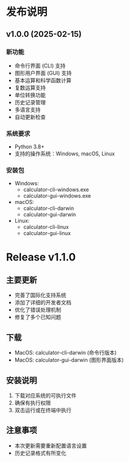 # 发布说明

## v1.0.0 (2025-02-15)

### 新功能
- 命令行界面 (CLI) 支持
- 图形用户界面 (GUI) 支持
- 基本运算和科学函数计算
- 复数运算支持
- 单位转换功能
- 历史记录管理
- 多语言支持
- 自动更新检查

### 系统要求
- Python 3.8+
- 支持的操作系统：Windows, macOS, Linux

### 安装包
- Windows: 
  - calculator-cli-windows.exe
  - calculator-gui-windows.exe
- macOS:
  - calculator-cli-darwin
  - calculator-gui-darwin
- Linux:
  - calculator-cli-linux
  - calculator-gui-linux
# Release v1.1.0

## 主要更新
- 完善了国际化支持系统
- 添加了详细的开发者文档
- 优化了错误处理机制
- 修复了多个已知问题

## 下载
- MacOS: calculator-cli-darwin (命令行版本)
- MacOS: calculator-gui-darwin (图形界面版本)

## 安装说明
1. 下载对应系统的可执行文件
2. 确保有执行权限
3. 双击运行或在终端中执行

## 注意事项
- 本次更新需要重新配置语言设置
- 历史记录格式有所变化